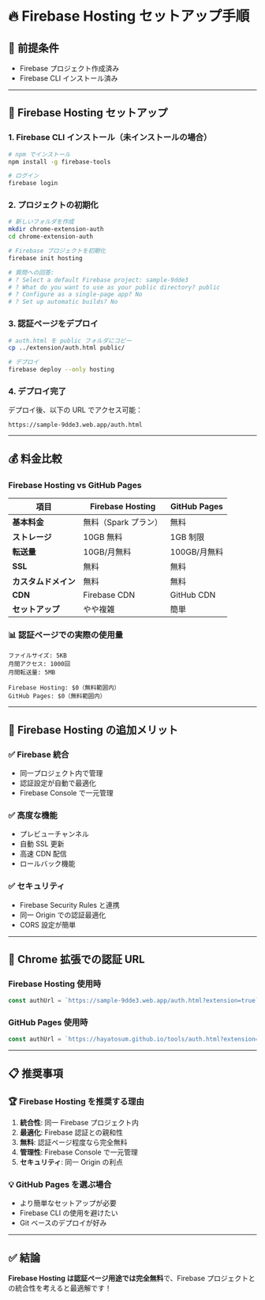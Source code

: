 # 🔥 Firebase Hosting セットアップ手順

## 📍 前提条件

-   Firebase プロジェクト作成済み
-   Firebase CLI インストール済み

---

## 🚀 Firebase Hosting セットアップ

### 1. Firebase CLI インストール（未インストールの場合）

```bash
# npm でインストール
npm install -g firebase-tools

# ログイン
firebase login
```

### 2. プロジェクトの初期化

```bash
# 新しいフォルダを作成
mkdir chrome-extension-auth
cd chrome-extension-auth

# Firebase プロジェクトを初期化
firebase init hosting

# 質問への回答:
# ? Select a default Firebase project: sample-9dde3
# ? What do you want to use as your public directory? public
# ? Configure as a single-page app? No
# ? Set up automatic builds? No
```

### 3. 認証ページをデプロイ

```bash
# auth.html を public フォルダにコピー
cp ../extension/auth.html public/

# デプロイ
firebase deploy --only hosting
```

### 4. デプロイ完了

デプロイ後、以下の URL でアクセス可能：

```
https://sample-9dde3.web.app/auth.html
```

---

## 💰 料金比較

### Firebase Hosting vs GitHub Pages

| 項目                 | Firebase Hosting     | GitHub Pages |
| -------------------- | -------------------- | ------------ |
| **基本料金**         | 無料（Spark プラン） | 無料         |
| **ストレージ**       | 10GB 無料            | 1GB 制限     |
| **転送量**           | 10GB/月無料          | 100GB/月無料 |
| **SSL**              | 無料                 | 無料         |
| **カスタムドメイン** | 無料                 | 無料         |
| **CDN**              | Firebase CDN         | GitHub CDN   |
| **セットアップ**     | やや複雑             | 簡単         |

### 📊 認証ページでの実際の使用量

```
ファイルサイズ: 5KB
月間アクセス: 1000回
月間転送量: 5MB

Firebase Hosting: $0（無料範囲内）
GitHub Pages: $0（無料範囲内）
```

---

## 🎯 Firebase Hosting の追加メリット

### ✅ **Firebase 統合**

-   同一プロジェクト内で管理
-   認証設定が自動で最適化
-   Firebase Console で一元管理

### ✅ **高度な機能**

-   プレビューチャンネル
-   自動 SSL 更新
-   高速 CDN 配信
-   ロールバック機能

### ✅ **セキュリティ**

-   Firebase Security Rules と連携
-   同一 Origin での認証最適化
-   CORS 設定が簡単

---

## 🔧 Chrome 拡張での認証 URL

### Firebase Hosting 使用時

```typescript
const authUrl = `https://sample-9dde3.web.app/auth.html?extension=true`;
```

### GitHub Pages 使用時

```typescript
const authUrl = `https://hayatosum.github.io/tools/auth.html?extension=true`;
```

---

## 📋 推奨事項

### 🏆 **Firebase Hosting を推奨する理由**

1. **統合性**: 同一 Firebase プロジェクト内
2. **最適化**: Firebase 認証との親和性
3. **無料**: 認証ページ程度なら完全無料
4. **管理性**: Firebase Console で一元管理
5. **セキュリティ**: 同一 Origin の利点

### 💡 **GitHub Pages を選ぶ場合**

-   より簡単なセットアップが必要
-   Firebase CLI の使用を避けたい
-   Git ベースのデプロイが好み

---

## ✅ 結論

**Firebase Hosting は認証ページ用途では完全無料**で、Firebase プロジェクトとの統合性を考えると最適解です！
